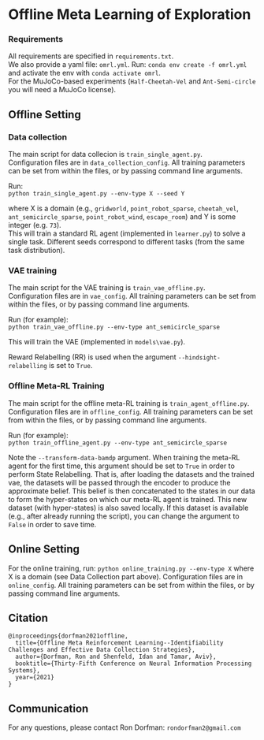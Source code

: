 # Offline Meta Learning of Exploration

### Requirements ### 
All requirements are specified in ``requirements.txt``. \
We also provide a yaml file: ``omrl.yml``. Run: ``conda env create -f omrl.yml`` and activate the env with ``conda activate omrl``.  
For the MuJoCo-based experiments (``Half-Cheetah-Vel`` and ``Ant-Semi-circle`` you will need a MuJoCo license).  

## Offline Setting ##
### Data collection ###
The main script for data collecion is ``train_single_agent.py``.  
Configuration files are in ``data_collection_config``. All training parameters can be set from within the files, or by passing command line arguments.  

Run:  
``python train_single_agent.py --env-type X --seed Y``  

where X is a domain (e.g., ``gridworld``, ``point_robot_sparse``, ``cheetah_vel``, ``ant_semicircle_sparse``, ``point_robot_wind``, ``escape_room``) and Y is some integer (e.g. ``73``).  
This will train a standard RL agent (implemented in ``learner.py``) to solve a single task. Different seeds correspond to different tasks (from the same task distribution).  




### VAE training ###
The main script for the VAE training is ``train_vae_offline.py``.  
Configuration files are in ``vae_config``. All training parameters can be set from within the files, or by passing command line arguments.  

Run (for example):  
``python train_vae_offline.py --env-type ant_semicircle_sparse``  

This will train the VAE (implemented in ``models\vae.py``).  

Reward Relabelling (RR) is used when the argument ``--hindsight-relabelling`` is set to ``True``. 



### Offline Meta-RL Training ###
The main script for the offline meta-RL training is ``train_agent_offline.py``.  
Configuration files are in ``offline_config``. All training parameters can be set from within the files, or by passing command line arguments.  

Run (for example):  
``python train_offline_agent.py --env-type ant_semicircle_sparse``  

Note the ``--transform-data-bamdp`` argument. When training the meta-RL agent for the first time, this argument should be set to ``True`` in order to perform State Relabelling. 
That is, after loading the datasets and the trained vae, the datasets will be passed through the encoder to produce the approximate belief. This belief is then concatenated 
to the states in our data to form the hyper-states on which our meta-RL agent is trained. This new dataset (with hyper-states) is also saved locally. If this dataset is available
(e.g., after already running the script), you can change the argument to ``False`` in order to save time.  



## Online Setting ##
For the online training, run: ``python online_training.py --env-type X`` where X is a domain (see Data Collection part above).
Configuration files are in ``online_config``. All training parameters can be set from within the files, or by passing command line arguments.  


## Citation ##
```
@inproceedings{dorfman2021offline,
  title={Offline Meta Reinforcement Learning--Identifiability Challenges and Effective Data Collection Strategies},
  author={Dorfman, Ron and Shenfeld, Idan and Tamar, Aviv},
  booktitle={Thirty-Fifth Conference on Neural Information Processing Systems},
  year={2021}
}
```

## Communication ##
For any questions, please contact Ron Dorfman: ``rondorfman2@gmail.com``





